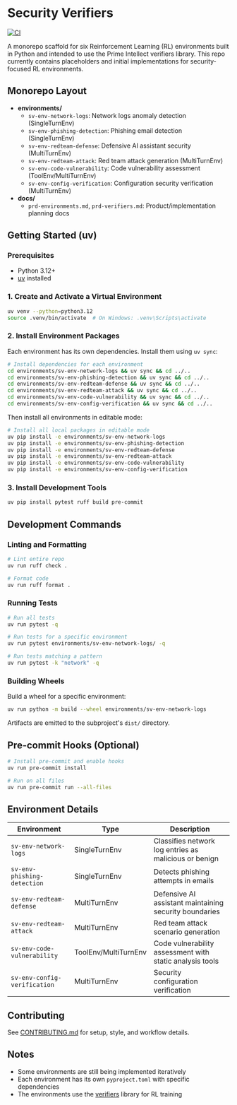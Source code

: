 # Security Verifiers

[![CI](https://github.com/intertwine/security-verifiers/actions/workflows/ci.yml/badge.svg)](https://github.com/intertwine/security-verifiers/actions/workflows/ci.yml)

A monorepo scaffold for six Reinforcement Learning (RL) environments built in Python and intended to use the Prime Intellect verifiers library. This repo currently contains placeholders and initial implementations for security-focused RL environments.

## Monorepo Layout

- **environments/**
  - `sv-env-network-logs`: Network logs anomaly detection (SingleTurnEnv)
  - `sv-env-phishing-detection`: Phishing email detection (SingleTurnEnv)
  - `sv-env-redteam-defense`: Defensive AI assistant security (MultiTurnEnv)
  - `sv-env-redteam-attack`: Red team attack generation (MultiTurnEnv)
  - `sv-env-code-vulnerability`: Code vulnerability assessment (ToolEnv/MultiTurnEnv)
  - `sv-env-config-verification`: Configuration security verification (MultiTurnEnv)
- **docs/**
  - `prd-environments.md`, `prd-verifiers.md`: Product/implementation planning docs

## Getting Started (uv)

### Prerequisites

- Python 3.12+
- [uv](https://github.com/astral-sh/uv) installed

### 1. Create and Activate a Virtual Environment

```bash
uv venv --python=python3.12
source .venv/bin/activate  # On Windows: .venv\Scripts\activate
```

### 2. Install Environment Packages

Each environment has its own dependencies. Install them using `uv sync`:

```bash
# Install dependencies for each environment
cd environments/sv-env-network-logs && uv sync && cd ../..
cd environments/sv-env-phishing-detection && uv sync && cd ../..
cd environments/sv-env-redteam-defense && uv sync && cd ../..
cd environments/sv-env-redteam-attack && uv sync && cd ../..
cd environments/sv-env-code-vulnerability && uv sync && cd ../..
cd environments/sv-env-config-verification && uv sync && cd ../..
```

Then install all environments in editable mode:

```bash
# Install all local packages in editable mode
uv pip install -e environments/sv-env-network-logs
uv pip install -e environments/sv-env-phishing-detection
uv pip install -e environments/sv-env-redteam-defense
uv pip install -e environments/sv-env-redteam-attack
uv pip install -e environments/sv-env-code-vulnerability
uv pip install -e environments/sv-env-config-verification
```

### 3. Install Development Tools

```bash
uv pip install pytest ruff build pre-commit
```

## Development Commands

### Linting and Formatting

```bash
# Lint entire repo
uv run ruff check .

# Format code
uv run ruff format .
```

### Running Tests

```bash
# Run all tests
uv run pytest -q

# Run tests for a specific environment
uv run pytest environments/sv-env-network-logs/ -q

# Run tests matching a pattern
uv run pytest -k "network" -q
```

### Building Wheels

Build a wheel for a specific environment:

```bash
uv run python -m build --wheel environments/sv-env-network-logs
```

Artifacts are emitted to the subproject's `dist/` directory.

## Pre-commit Hooks (Optional)

```bash
# Install pre-commit and enable hooks
uv run pre-commit install

# Run on all files
uv run pre-commit run --all-files
```

## Environment Details

| Environment                  | Type                 | Description                                              |
| ---------------------------- | -------------------- | -------------------------------------------------------- |
| `sv-env-network-logs`        | SingleTurnEnv        | Classifies network log entries as malicious or benign    |
| `sv-env-phishing-detection`  | SingleTurnEnv        | Detects phishing attempts in emails                      |
| `sv-env-redteam-defense`     | MultiTurnEnv         | Defensive AI assistant maintaining security boundaries   |
| `sv-env-redteam-attack`      | MultiTurnEnv         | Red team attack scenario generation                      |
| `sv-env-code-vulnerability`  | ToolEnv/MultiTurnEnv | Code vulnerability assessment with static analysis tools |
| `sv-env-config-verification` | MultiTurnEnv         | Security configuration verification                      |

## Contributing

See [CONTRIBUTING.md](CONTRIBUTING.md) for setup, style, and workflow details.

## Notes

- Some environments are still being implemented iteratively
- Each environment has its own `pyproject.toml` with specific dependencies
- The environments use the [verifiers](https://github.com/primeintellect-ai/verifiers) library for RL training
